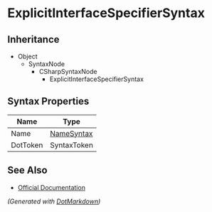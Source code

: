 # ExplicitInterfaceSpecifierSyntax

## Inheritance

* Object
  * SyntaxNode
    * CSharpSyntaxNode
      * ExplicitInterfaceSpecifierSyntax

## Syntax Properties

| Name     | Type                        |
| -------- | --------------------------- |
| Name     | [NameSyntax](NameSyntax.md) |
| DotToken | SyntaxToken                 |

## See Also

* [Official Documentation](https://docs.microsoft.com/en-us/dotnet/api/microsoft.codeanalysis.csharp.syntax.explicitinterfacespecifiersyntax)


*\(Generated with [DotMarkdown](http://github.com/JosefPihrt/DotMarkdown)\)*